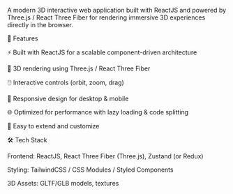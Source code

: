 A modern 3D interactive web application built with ReactJS and powered by Three.js / React Three Fiber for rendering immersive 3D experiences directly in the browser.

🚀 Features

⚡ Built with ReactJS for a scalable component-driven architecture

🎨 3D rendering using Three.js / React Three Fiber

🖱️ Interactive controls (orbit, zoom, drag)

📱 Responsive design for desktop & mobile

🌐 Optimized for performance with lazy loading & code splitting

🔧 Easy to extend and customize


🛠️ Tech Stack

Frontend: ReactJS, React Three Fiber (Three.js), Zustand (or Redux)

Styling: TailwindCSS / CSS Modules / Styled Components

3D Assets: GLTF/GLB models, textures

